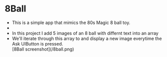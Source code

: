 # 8Ball
<ul>
  <li>This is a simple app that mimics the 80s Magic 8 ball toy.<li>
  <li>In this project I add 5 images of an 8 ball with differnt text into an array</li>
  <li>We'll iterate through this array to and display a new image everytime the Ask UIButton is pressed.</li>
[8Ball screenshot](/8ball.png)
  </ul>
